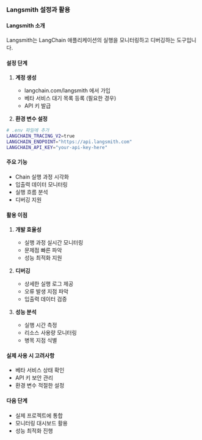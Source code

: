 ### Langsmith 설정과 활용

#### Langsmith 소개
Langsmith는 LangChain 애플리케이션의 실행을 모니터링하고 디버깅하는 도구입니다.

#### 설정 단계
1. **계정 생성**
   - langchain.com/langsmith 에서 가입
   - 베타 서비스 대기 목록 등록 (필요한 경우)
   - API 키 발급

2. **환경 변수 설정**
```bash
# .env 파일에 추가
LANGCHAIN_TRACING_V2=true
LANGCHAIN_ENDPOINT="https://api.langsmith.com"
LANGCHAIN_API_KEY="your-api-key-here"
```

#### 주요 기능
- Chain 실행 과정 시각화
- 입출력 데이터 모니터링
- 실행 흐름 분석
- 디버깅 지원

#### 활용 이점
1. **개발 효율성**
   - 실행 과정 실시간 모니터링
   - 문제점 빠른 파악
   - 성능 최적화 지원

2. **디버깅**
   - 상세한 실행 로그 제공
   - 오류 발생 지점 파악
   - 입출력 데이터 검증

3. **성능 분석**
   - 실행 시간 측정
   - 리소스 사용량 모니터링
   - 병목 지점 식별

#### 실제 사용 시 고려사항
- 베타 서비스 상태 확인
- API 키 보안 관리
- 환경 변수 적절한 설정

#### 다음 단계
- 실제 프로젝트에 통합
- 모니터링 대시보드 활용
- 성능 최적화 진행 
